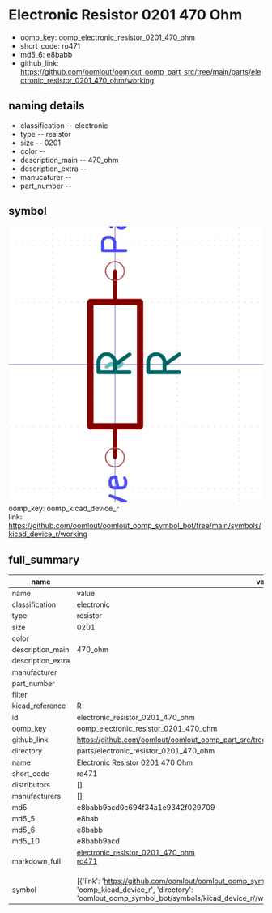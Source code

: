 # Electronic Resistor 0201 470 Ohm

  
* oomp_key: oomp_electronic_resistor_0201_470_ohm 
* short_code: ro471
* md5_6: e8babb  
* github_link: https://github.com/oomlout/oomlout_oomp_part_src/tree/main/parts/electronic_resistor_0201_470_ohm/working  
## naming details
* classification -- electronic
* type -- resistor
* size -- 0201
* color -- 
* description_main -- 470_ohm
* description_extra -- 
* manucaturer -- 
* part_number -- 



## symbol

![](symbol/0/working/working_600.png)  
oomp_key: oomp_kicad_device_r  
link: https://github.com/oomlout/oomlout_oomp_symbol_bot/tree/main/symbols/kicad_device_r/working  


## full_summary
| name | value | 
| --- | --- | 
| name | value | 
| classification | electronic | 
| type | resistor | 
| size | 0201 | 
| color |  | 
| description_main | 470_ohm | 
| description_extra |  | 
| manufacturer |  | 
| part_number |  | 
| filter |  | 
| kicad_reference | R | 
| id | electronic_resistor_0201_470_ohm | 
| oomp_key | oomp_electronic_resistor_0201_470_ohm | 
| github_link | https://github.com/oomlout/oomlout_oomp_part_src/tree/main/parts/electronic_resistor_0201_470_ohm/working | 
| directory | parts/electronic_resistor_0201_470_ohm | 
| name | Electronic Resistor 0201 470 Ohm | 
| short_code | ro471 | 
| distributors | [] | 
| manufacturers | [] | 
| md5 | e8babb9acd0c694f34a1e9342f029709 | 
| md5_5 | e8bab | 
| md5_6 | e8babb | 
| md5_10 | e8babb9acd | 
| markdown_full | [electronic_resistor_0201_470_ohm](https://github.com/oomlout/oomlout_oomp_part_src/tree/main/parts/electronic_resistor_0201_470_ohm/working)<br>[ro471](https://github.com/oomlout/oomlout_oomp_part_src/tree/main/parts/electronic_resistor_0201_470_ohm/working)<br><br> | 
| symbol | [{'link': 'https://github.com/oomlout/oomlout_oomp_symbol_bot/tree/main/symbols/kicad_device_r', 'oomp_key': 'oomp_kicad_device_r', 'directory': 'oomlout_oomp_symbol_bot/symbols/kicad_device_r//working/working.kicad_sym'}] | 
